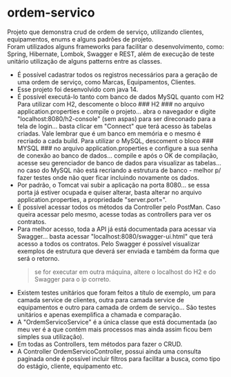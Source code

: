 # ordem-servico
Projeto que demonstra crud de ordem de serviço, utilizando clientes, equipamentos, enums e alguns padrões de projeto.<br>
Foram utilizados alguns frameworks para facilitar o desenvolvimento, como: Spring, Hibernate, Lombok, Swagger e REST, além de execução de teste unitário utilização de alguns patterns entre as classes.  
* É possível cadastrar todos os registros necessários para a geração de uma ordem de serviço, como Marcas, Equipamentos, Clientes.
* Esse projeto foi desenvolvido com java 14.
* É possível executá-lo tanto com banco de dados MySQL quanto com H2<br>
    Para utilizar com H2, descomente o bloco ### H2 ### no arquivo application.properties e compile o projeto... abra o navegador e digite "localhost:8080/h2-console" (sem aspas) para ser direconado para a tela de login... basta clicar em "Connect" que terá acesso às tabelas criadas. Vale lembrar que é um banco em memória e o mesmo é recriado a cada build.
    Para utilizar o MySQL, descoment o bloco ### MYSQL ### no arquivo application.properties e configure a sua senha de conexão ao banco de dados... compile e após o OK de compilação, acesse seu gerenciador de banco de dados para visualizar as tabelas... no caso do MySQL não está recriando a estrutura de banco - melhor p/ fazer testes onde não quer ficar incluindo novamente os dados.
* Por padrão, o Tomcat vai subir a aplicação na porta 8080... se essa porta já estiver ocupada e quiser alterar, basta alterar no arquivo application.properties, a propriedade "server.port=".
* É possível acessar todos os métodos da Controller pelo PostMan. Caso queira acessar pelo mesmo, acesse todas as controllers para ver os contratos.
* Para melhor acesso, toda a API já está documentada para acessar via Swagger... basta acessar "localhost:8080/swagger-ui.html" que terá acesso a todos os contratos. Pelo Swagger é possível visualizar exemplos de estrutura que deverá ser enviada e também da forma que será o retorno.
    > se for executar em outra máquina, altere o localhost do H2 e do Swagger para o ip correto.
* Existem testes unitários que foram feitos a título de exemplo, um para camada service de clientes, outra para camada service de equipamentos e outro para camada de ordem de serviço... São testes unitários e apenas exemplifica a chamada e comparação.
* A "OrdemServicoService" é a única classe que está documentada (ao meu ver é a que contém mais processos mas ainda assim ficou bem simples sua utilização).
* Em todas as Controllers, tem métodos para fazer o CRUD.
* A Controller OrdemServicoController, possui ainda uma consulta paginada onde é possível incluir filtros para facilitar a busca, como tipo do estágio, cliente, equipamento etc.

